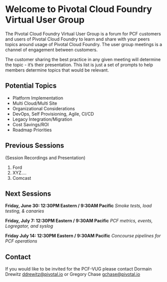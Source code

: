 # Welcome to Pivotal Cloud Foundry Virtual User Group

The Pivotal Cloud Foundry Virtual User Group is a forum for PCF customers and users of Pivotal Cloud Foundry to learn and share with your peers topics around usage of Pivotal Cloud Foundry. The user group meetings is a channel of engagement between customers.

The customer sharing the best practice in any given meeting will determine the topic - it’s their presentation. This list is just a set of prompts to help members determine topics that would be relevant.

## Potential Topics
- Platform Implementation
- Multi Cloud/Multi Site
- Organizational Considerations
- DevOps, Self Provisioning, Agile, CI/CD
- Legacy Integration/Migration
- Cost Savings/ROI
- Roadmap Priorities


## Previous Sessions

(Session Recordings and Presentation)

1. Ford 
2. XYZ....
3. Comcast 


## Next Sessions

**Friday, June 30: 12:30PM Eastern / 9:30AM Pacific** _Smoke tests, load testing, & canaries_

**Friday, July 7:  12:30PM Eastern / 9:30AM Pacific** _PCF metrics, events, Logregator, and syslog_  

**Friday July 14: 12:30PM Eastern / 9:30AM Pacific**  _Concourse pipelines for PCF operations_

## Contact
If you would like to be invited for the PCF-VUG please contact Dormain Drewitz <ddrewitz@pivotal.io> or Gregory Chase <gchase@pivotal.io>
